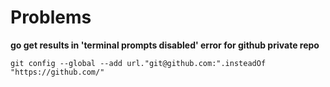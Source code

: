 # Problems

**go get results in 'terminal prompts disabled' error for github private repo**

`git config --global --add url."git@github.com:".insteadOf "https://github.com/"`